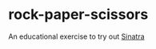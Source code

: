 # rock-paper-scissors

An educational exercise to try out
[Sinatra](http://www.sinatrarb.com/ "Sinatra's Homepage")
